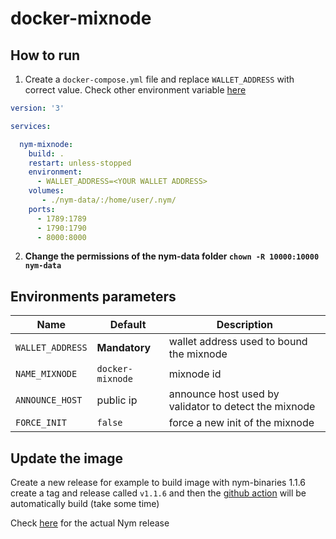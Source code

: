 # docker-mixnode

## How to run

1. Create a `docker-compose.yml` file and replace `WALLET_ADDRESS` with correct value. Check other environment variable [here](README.md#environments-parameters)
```yaml
version: '3'

services:

  nym-mixnode:
    build: .
    restart: unless-stopped
    environment:
      - WALLET_ADDRESS=<YOUR WALLET ADDRESS>
    volumes:
       - ./nym-data/:/home/user/.nym/
    ports:
      - 1789:1789
      - 1790:1790
      - 8000:8000

```

2. **Change the permissions of the nym-data folder `chown -R 10000:10000 nym-data`**

## Environments parameters

| Name | Default | Description |
|------|---------|-------------|
| `WALLET_ADDRESS` | **Mandatory** | wallet address used to bound the mixnode |
| `NAME_MIXNODE` | `docker-mixnode` | mixnode id |
| `ANNOUNCE_HOST`| public ip | announce host used by validator to detect the mixnode |
| `FORCE_INIT`   | `false` | force a new init of the mixnode |


## Update the image

Create a new release for example to build image with nym-binaries 1.1.6 create a tag and release called `v1.1.6` and then the [github action](.github/workflows/docker-image.yml) will be automatically build (take some time)

Check [here](https://github.com/nymtech/nym/releases) for the actual Nym release
